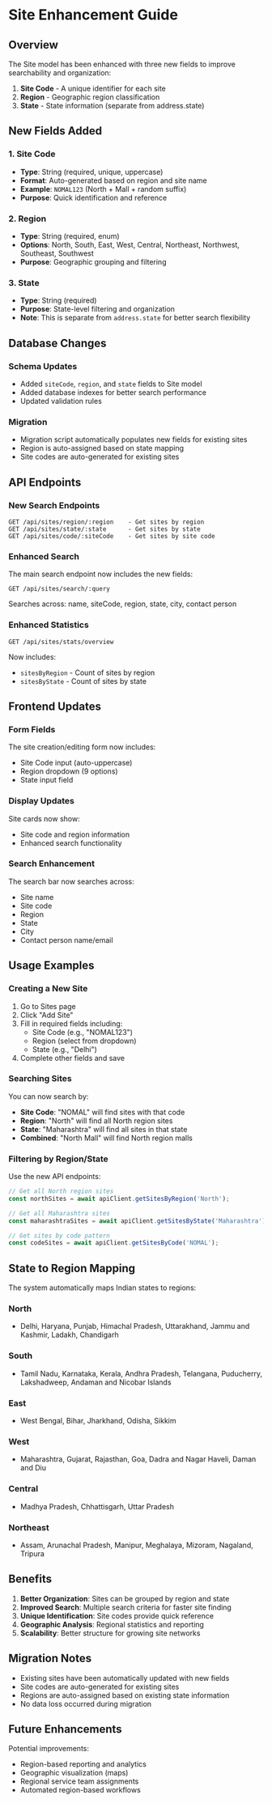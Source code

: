 # Site Enhancement Guide

## Overview
The Site model has been enhanced with three new fields to improve searchability and organization:

1. **Site Code** - A unique identifier for each site
2. **Region** - Geographic region classification
3. **State** - State information (separate from address.state)

## New Fields Added

### 1. Site Code
- **Type**: String (required, unique, uppercase)
- **Format**: Auto-generated based on region and site name
- **Example**: `NOMAL123` (North + Mall + random suffix)
- **Purpose**: Quick identification and reference

### 2. Region
- **Type**: String (required, enum)
- **Options**: North, South, East, West, Central, Northeast, Northwest, Southeast, Southwest
- **Purpose**: Geographic grouping and filtering

### 3. State
- **Type**: String (required)
- **Purpose**: State-level filtering and organization
- **Note**: This is separate from `address.state` for better search flexibility

## Database Changes

### Schema Updates
- Added `siteCode`, `region`, and `state` fields to Site model
- Added database indexes for better search performance
- Updated validation rules

### Migration
- Migration script automatically populates new fields for existing sites
- Region is auto-assigned based on state mapping
- Site codes are auto-generated for existing sites

## API Endpoints

### New Search Endpoints
```
GET /api/sites/region/:region    - Get sites by region
GET /api/sites/state/:state      - Get sites by state  
GET /api/sites/code/:siteCode    - Get sites by site code
```

### Enhanced Search
The main search endpoint now includes the new fields:
```
GET /api/sites/search/:query
```
Searches across: name, siteCode, region, state, city, contact person

### Enhanced Statistics
```
GET /api/sites/stats/overview
```
Now includes:
- `sitesByRegion` - Count of sites by region
- `sitesByState` - Count of sites by state

## Frontend Updates

### Form Fields
The site creation/editing form now includes:
- Site Code input (auto-uppercase)
- Region dropdown (9 options)
- State input field

### Display Updates
Site cards now show:
- Site code and region information
- Enhanced search functionality

### Search Enhancement
The search bar now searches across:
- Site name
- Site code
- Region
- State
- City
- Contact person name/email

## Usage Examples

### Creating a New Site
1. Go to Sites page
2. Click "Add Site"
3. Fill in required fields including:
   - Site Code (e.g., "NOMAL123")
   - Region (select from dropdown)
   - State (e.g., "Delhi")
4. Complete other fields and save

### Searching Sites
You can now search by:
- **Site Code**: "NOMAL" will find sites with that code
- **Region**: "North" will find all North region sites
- **State**: "Maharashtra" will find all sites in that state
- **Combined**: "North Mall" will find North region malls

### Filtering by Region/State
Use the new API endpoints:
```javascript
// Get all North region sites
const northSites = await apiClient.getSitesByRegion('North');

// Get all Maharashtra sites
const maharashtraSites = await apiClient.getSitesByState('Maharashtra');

// Get sites by code pattern
const codeSites = await apiClient.getSitesByCode('NOMAL');
```

## State to Region Mapping

The system automatically maps Indian states to regions:

### North
- Delhi, Haryana, Punjab, Himachal Pradesh, Uttarakhand, Jammu and Kashmir, Ladakh, Chandigarh

### South
- Tamil Nadu, Karnataka, Kerala, Andhra Pradesh, Telangana, Puducherry, Lakshadweep, Andaman and Nicobar Islands

### East
- West Bengal, Bihar, Jharkhand, Odisha, Sikkim

### West
- Maharashtra, Gujarat, Rajasthan, Goa, Dadra and Nagar Haveli, Daman and Diu

### Central
- Madhya Pradesh, Chhattisgarh, Uttar Pradesh

### Northeast
- Assam, Arunachal Pradesh, Manipur, Meghalaya, Mizoram, Nagaland, Tripura

## Benefits

1. **Better Organization**: Sites can be grouped by region and state
2. **Improved Search**: Multiple search criteria for faster site finding
3. **Unique Identification**: Site codes provide quick reference
4. **Geographic Analysis**: Regional statistics and reporting
5. **Scalability**: Better structure for growing site networks

## Migration Notes

- Existing sites have been automatically updated with new fields
- Site codes are auto-generated for existing sites
- Regions are auto-assigned based on existing state information
- No data loss occurred during migration

## Future Enhancements

Potential improvements:
- Region-based reporting and analytics
- Geographic visualization (maps)
- Regional service team assignments
- Automated region-based workflows




